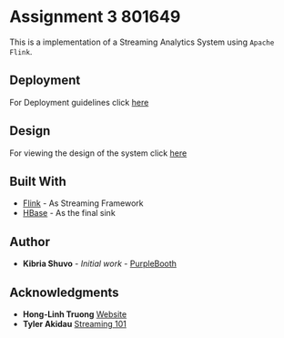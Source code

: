 # Assignment 3  801649

This is a implementation of a Streaming Analytics System using `Apache Flink`. 



## Deployment

For Deployment guidelines click [here](reports/Assignment-3-Deployment.md)

## Design

For viewing the design of the system click [here](reports/Assignment-3-Deployment.md)

## Built With

* [Flink](https://flink.apache.org/) - As Streaming Framework 
* [HBase](https://maven.apache.org/) - As the final sink 



## Author

* **Kibria Shuvo** - *Initial work* - [PurpleBooth](https://github.com/PurpleBooth)



## Acknowledgments

* **Hong-Linh Truong** [Website](https://users.aalto.fi/~truongh4/) 
* **Tyler Akidau** [Streaming 101](https://www.oreilly.com/ideas/the-world-beyond-batch-streaming-101)
